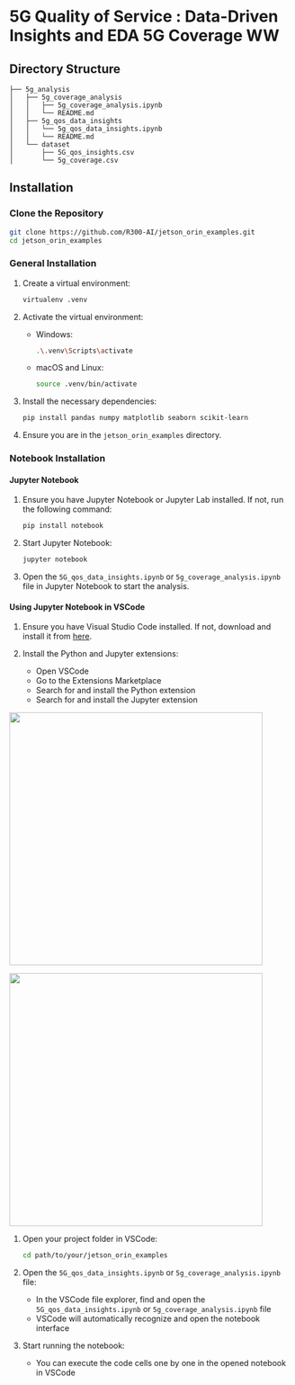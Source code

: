 # 5G Quality of Service : Data-Driven Insights and EDA 5G Coverage WW

## Directory Structure

```
├── 5g_analysis
│   ├── 5g_coverage_analysis
│   │   ├── 5g_coverage_analysis.ipynb
│   │   └── README.md
│   ├── 5g_qos_data_insights
│   │   └── 5g_qos_data_insights.ipynb
│   │   └── README.md
│   └── dataset
│       ├── 5G_qos_insights.csv
│       └── 5g_coverage.csv
```

## Installation

### Clone the Repository

```sh
git clone https://github.com/R300-AI/jetson_orin_examples.git
cd jetson_orin_examples
```

### General Installation

1. Create a virtual environment:

    ```sh
    virtualenv .venv
    ```

2. Activate the virtual environment:
    - Windows:

        ```sh
        .\.venv\Scripts\activate
        ```

    - macOS and Linux:

        ```sh
        source .venv/bin/activate
        ```

3. Install the necessary dependencies:

    ```sh
    pip install pandas numpy matplotlib seaborn scikit-learn
    ```

4. Ensure you are in the `jetson_orin_examples` directory.

### Notebook Installation

#### Jupyter Notebook

1. Ensure you have Jupyter Notebook or Jupyter Lab installed. If not, run the following command:

    ```sh
    pip install notebook
    ```

2. Start Jupyter Notebook:

    ```sh
    jupyter notebook
    ```

3. Open the `5G_qos_data_insights.ipynb` or `5g_coverage_analysis.ipynb` file in Jupyter Notebook to start the analysis.

#### Using Jupyter Notebook in VSCode

1. Ensure you have Visual Studio Code installed. If not, download and install it from [here](https://code.visualstudio.com/).

2. Install the Python and Jupyter extensions:
    - Open VSCode
    - Go to the Extensions Marketplace
    - Search for and install the Python extension
    - Search for and install the Jupyter extension

<img src="https://github.com/R300-AI/jetson_orin_examples/5g_analysis/src/images/python_extension.png" width="450px"></img>

<img src="https://github.com/R300-AI/jetson_orin_examples/5g_analysis/src/images/python_extension.png" width="450px"></img>

1. Open your project folder in VSCode:

    ```sh
    cd path/to/your/jetson_orin_examples
    ```

2. Open the `5G_qos_data_insights.ipynb` or `5g_coverage_analysis.ipynb` file:
    - In the VSCode file explorer, find and open the `5G_qos_data_insights.ipynb` or `5g_coverage_analysis.ipynb` file
    - VSCode will automatically recognize and open the notebook interface

3. Start running the notebook:
    - You can execute the code cells one by one in the opened notebook in VSCode